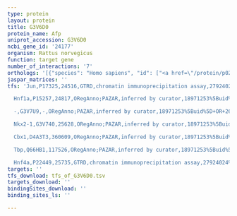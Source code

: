 ```yaml
---
type: protein
layout: protein
title: G3V6D0
protein_name: Afp
uniprot_accession: G3V6D0
ncbi_gene_id: '24177'
organism: Rattus norvegicus
function: target gene
number_of_interactions: '7'
orthologs: '[{"species": "Homo sapiens", "id": ["<a href=\"/protein/p02771\">P02771</a>"]}, {"species": "Mus musculus", "id": ["<a href=\"/protein/p02772\">P02772</a>"]}]'
jaspar_matrices: ''
tfs: 'Jun,P17325,24516,GTRD,chromatin immunoprecipitation assay,27924024%5Buid%5D,No

  Hnf1a,P15257,24817,ORegAnno;PAZAR,inferred by curator,18971253%5Buid%5D+OR+26578589%5Buid%5D,No

  -,G3V7U9,-,ORegAnno;PAZAR,inferred by curator,18971253%5Buid%5D+OR+26578589%5Buid%5D,No

  Nkx2-1,G3V740,25628,ORegAnno;PAZAR,inferred by curator,18971253%5Buid%5D+OR+26578589%5Buid%5D,No

  Cbx1,D4A3T3,360609,ORegAnno;PAZAR,inferred by curator,18971253%5Buid%5D+OR+26578589%5Buid%5D,No

  Tbp,Q66HB1,117526,ORegAnno;PAZAR,inferred by curator,18971253%5Buid%5D+OR+26578589%5Buid%5D,No

  Hnf4a,P22449,25735,GTRD,chromatin immunoprecipitation assay,27924024%5Buid%5D,No'
targets: ''
tfs_download: tfs_of_G3V6D0.tsv
targets_download: ''
bindingSites_download: ''
binding_sites_ls: ''

---
```

